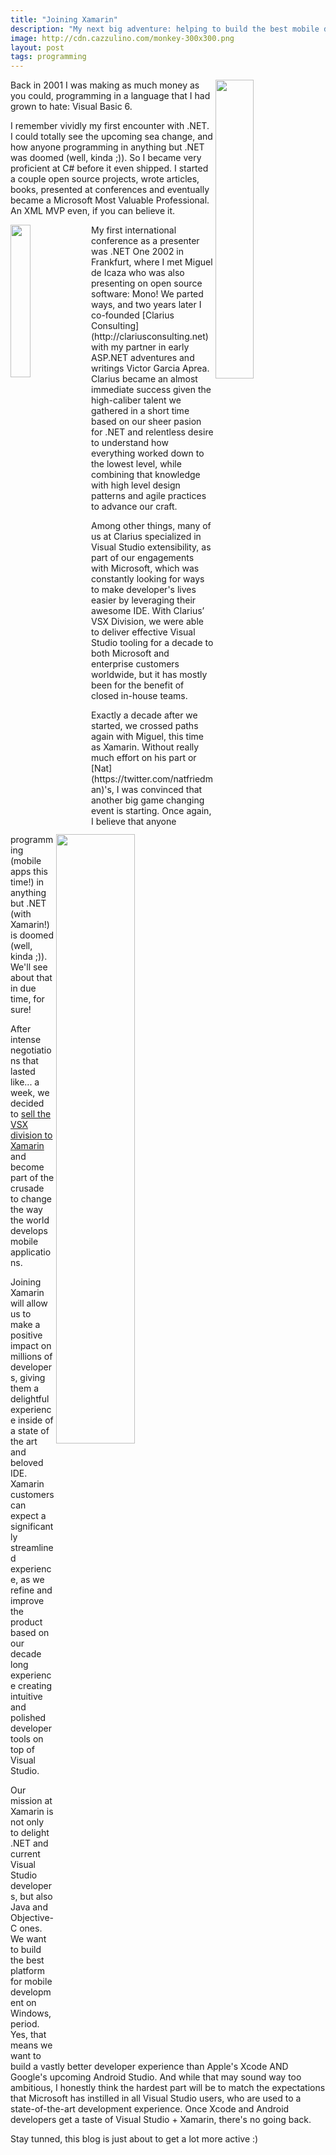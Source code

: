 ```yaml
---
title: "Joining Xamarin"
description: "My next big adventure: helping to build the best mobile development ever, inside Visual Studio!"
image: http://cdn.cazzulino.com/monkey-300x300.png
layout: post
tags: programming
---
```

<img src="http://cdn.cazzulino.com/vb6.png" width="35%" align="right">
Back in 2001 I was making as much money as you could, programming in a language that I had grown to hate: Visual Basic 6.

I remember vividly my first encounter with .NET. I could totally see the upcoming sea change, and how anyone programming in anything but .NET  was doomed (well, kinda ;)). So I became very proficient at C# before it even shipped. I started a couple open source projects, wrote articles, books, presented at conferences and eventually became a Microsoft Most Valuable Professional. An XML MVP even, if you can believe it.

<img src="http://cdn.cazzulino.com/vs2002.jpg" width="25%" align="left">
My first international conference as a presenter was .NET One 2002 in Frankfurt, where I met Miguel de Icaza who was also presenting on open source software: Mono! We parted ways, and two years later I co-founded [Clarius Consulting](http://clariusconsulting.net) with my partner in early ASP.NET adventures and writings Victor Garcia Aprea. Clarius became an almost immediate success given the high-caliber talent we gathered in a short time based on our sheer pasion for .NET and relentless desire to understand how everything worked down to the lowest level, while combining that knowledge with high level design patterns and agile practices to advance our craft.  

Among other things, many of us at Clarius specialized in Visual Studio extensibility, as part of our engagements with Microsoft, which was constantly looking for ways to make developer's lives easier by leveraging their awesome IDE. With Clarius’ VSX Division, we were able to deliver effective Visual Studio tooling for a decade to both Microsoft and enterprise customers worldwide, but it has mostly been for the benefit of closed in-house teams.   

<img src="http://cdn.cazzulino.com/monkey-300x300.png" width="50%" align="right">
Exactly a decade after we started, we crossed paths again with Miguel, this time as Xamarin. Without really much effort on his part or [Nat](https://twitter.com/natfriedman)'s, I was convinced that another big game changing event is starting. Once again, I believe that anyone programming (mobile apps this time!) in anything but .NET (with Xamarin!) is doomed (well, kinda ;)). We'll see about that in due time, for sure!  

After intense negotiations that lasted like... a week, we decided to [sell the VSX division to Xamarin](http://www.clariusconsulting.net/xamarin.html) and become part of the crusade to change the way the world develops mobile applications.  

Joining Xamarin will allow us to make a positive impact on millions of developers, giving them a delightful experience inside of a state of the art and beloved IDE. Xamarin customers can expect a significantly streamlined experience, as we refine and improve the product based on our decade long experience creating intuitive and polished developer tools on top of Visual Studio.  

Our mission at Xamarin is not only to delight .NET and current Visual Studio developers, but also Java and Objective-C ones. We want to build the best platform for mobile development on Windows, period. Yes, that means we want to build a vastly better developer experience than Apple's Xcode AND Google's upcoming Android Studio. And while that may sound way too ambitious, I honestly think the hardest part will be to match the expectations that Microsoft has instilled in all Visual Studio users, who are used to a state-of-the-art development experience. Once Xcode and Android developers get a taste of Visual Studio + Xamarin, there's no going back.  


Stay tunned, this blog is just about to get a lot more active :)